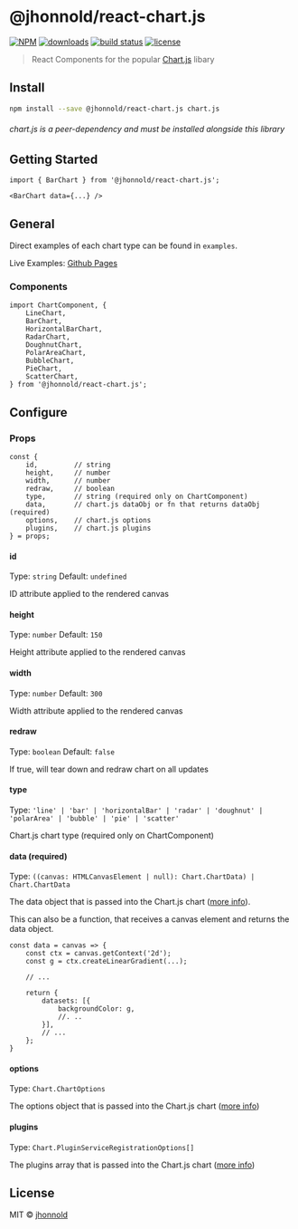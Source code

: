 # @jhonnold/react-chart.js

[![NPM](https://img.shields.io/npm/v/@jhonnold/react-chart.js.svg)](https://www.npmjs.com/package/@jhonnold/react-chart.js)
[![downloads](https://img.shields.io/npm/dm/@jhonnold/react-chart.js.svg)](https://npm-stat.com/charts.html?package=@jhonnold/react-chart.js&from=2020-01-01)
[![build status](https://img.shields.io/travis/jhonnold/react-chart.js.svg?branch=master)](https://travis-ci.org/jhonnold/react-chart.js)
[![license](https://img.shields.io/github/license/mashape/apistatus.svg)](http://opensource.org/licenses/MIT)

> React Components for the popular [Chart.js](https://github.com/chartjs/Chart.js) libary

## Install

```bash
npm install --save @jhonnold/react-chart.js chart.js
```
###### chart.js is a peer-dependency and must be installed alongside this library

## Getting Started

```tsx
import { BarChart } from '@jhonnold/react-chart.js';

<BarChart data={...} />
```

## General

Direct examples of each chart type can be found in `examples`.

Live Examples: [Github Pages](https://jhonnold.github.io/react-chart.js/)

### Components
```tsx
import ChartComponent, {
    LineChart,
    BarChart,
    HorizontalBarChart,
    RadarChart,
    DoughnutChart,
    PolarAreaChart,
    BubbleChart,
    PieChart,
    ScatterChart,
} from '@jhonnold/react-chart.js';
```

## Configure

### Props
```tsx
const {
    id,         // string
    height,     // number
    width,      // number
    redraw,     // boolean
    type,       // string (required only on ChartComponent)
    data,       // chart.js dataObj or fn that returns dataObj (required)
    options,    // chart.js options
    plugins,    // chart.js plugins
} = props;
```

#### id
Type: `string`
Default: `undefined`

ID attribute applied to the rendered canvas

#### height
Type: `number`
Default: `150`

Height attribute applied to the rendered canvas

#### width
Type: `number`
Default: `300`

Width attribute applied to the rendered canvas

#### redraw
Type: `boolean`
Default: `false`

If true, will tear down and redraw chart on all updates

#### type
Type: `'line' | 'bar' | 'horizontalBar' | 'radar' | 'doughnut' | 'polarArea' | 'bubble' | 'pie' | 'scatter'`

Chart.js chart type (required only on ChartComponent)

#### data (required)
Type: `((canvas: HTMLCanvasElement | null): Chart.ChartData) | Chart.ChartData`

The data object that is passed into the Chart.js chart ([more info](https://www.chartjs.org/docs/latest/getting-started/)).

This can also be a function, that receives a canvas element and returns the data object.
```tsx
const data = canvas => {
    const ctx = canvas.getContext('2d');
    const g = ctx.createLinearGradient(...);

    // ...

    return {
        datasets: [{
            backgroundColor: g,
            //. ..
        }],
        // ...
    };
}
```


#### options
Type: `Chart.ChartOptions`

The options object that is passed into the Chart.js chart ([more info](https://www.chartjs.org/docs/latest/general/options.html))


#### plugins
Type: `Chart.PluginServiceRegistrationOptions[]`

The plugins array that is passed into the Chart.js chart ([more info](https://www.chartjs.org/docs/latest/developers/plugins.html))


## License

MIT © [jhonnold](https://github.com/jhonnold)
